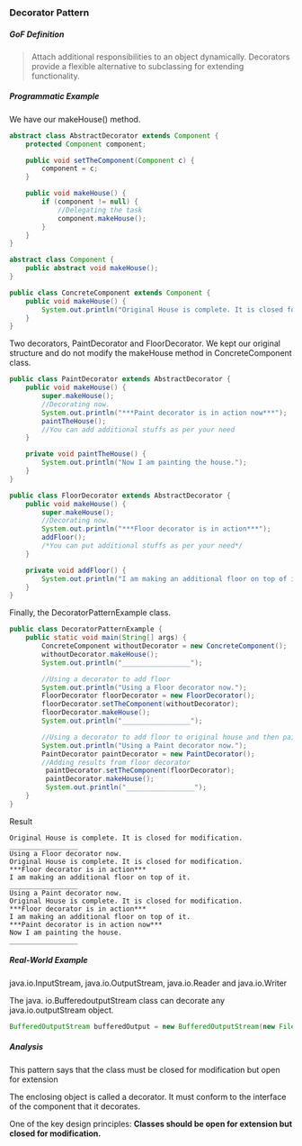 ### Decorator Pattern

##### GoF Definition

> Attach additional responsibilities to an object dynamically. Decorators provide a flexible alternative to subclassing for extending functionality.

##### Programmatic Example

We have our makeHouse() method.

```java
abstract class AbstractDecorator extends Component {
    protected Component component;

    public void setTheComponent(Component c) {
        component = c;
    }

    public void makeHouse() {
        if (component != null) {
            //Delegating the task
            component.makeHouse();
        }
    }
}
```

```java
abstract class Component {
    public abstract void makeHouse();
}
```

```java
public class ConcreteComponent extends Component {
    public void makeHouse() {
        System.out.println("Original House is complete. It is closed for modification.");
    }
}
```

Two decorators, PaintDecorator and FloorDecorator. We kept our original structure and do not modify the makeHouse method in ConcreteComponent class.

```java
public class PaintDecorator extends AbstractDecorator {
    public void makeHouse() {
        super.makeHouse();
        //Decorating now.
        System.out.println("***Paint decorator is in action now***");
        paintTheHouse();
        //You can add additional stuffs as per your need
    }

    private void paintTheHouse() {
        System.out.println("Now I am painting the house.");
    }
}
```

```java
public class FloorDecorator extends AbstractDecorator {
    public void makeHouse() {
        super.makeHouse();
        //Decorating now.
        System.out.println("***Floor decorator is in action***");
        addFloor();
        /*You can put additional stuffs as per your need*/
    }

    private void addFloor() {
        System.out.println("I am making an additional floor on top of it.");
    }
}
```

Finally, the DecoratorPatternExample class.

```java
public class DecoratorPatternExample {
    public static void main(String[] args) {
        ConcreteComponent withoutDecorator = new ConcreteComponent();
        withoutDecorator.makeHouse();
        System.out.println("_________________");

        //Using a decorator to add floor
        System.out.println("Using a Floor decorator now.");
        FloorDecorator floorDecorator = new FloorDecorator();
        floorDecorator.setTheComponent(withoutDecorator);
        floorDecorator.makeHouse();
        System.out.println("_________________");

        //Using a decorator to add floor to original house and then paint it.
        System.out.println("Using a Paint decorator now.");
        PaintDecorator paintDecorator = new PaintDecorator();
        //Adding results from floor decorator
         paintDecorator.setTheComponent(floorDecorator);
         paintDecorator.makeHouse();
         System.out.println("_________________");
    }
}
```

Result

```
Original House is complete. It is closed for modification.
_________________
Using a Floor decorator now.
Original House is complete. It is closed for modification.
***Floor decorator is in action***
I am making an additional floor on top of it.
_________________
Using a Paint decorator now.
Original House is complete. It is closed for modification.
***Floor decorator is in action***
I am making an additional floor on top of it.
***Paint decorator is in action now***
Now I am painting the house.
_________________
```

##### Real-World Example

java.io.InputStream, java.io.OutputStream, java.io.Reader and java.io.Writer

The java. io.BufferedoutputStream class can decorate any java.io.outputStream object.

```java
BufferedOutputStream bufferedOutput = new BufferedOutputStream(new FileOutputStream(filename));
```

##### Analysis

This pattern says that the class must be closed for modification but open for extension

The enclosing object is called a decorator. It must conform to the interface of the component that it decorates. 

One of the key design principles: **Classes should be open for extension but closed for modification.**